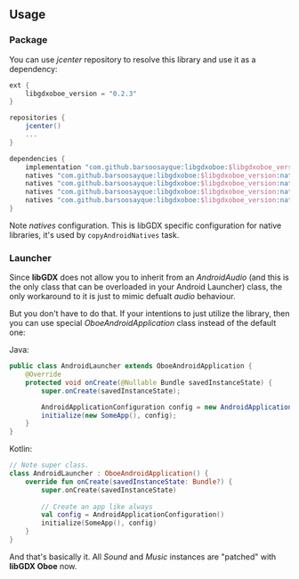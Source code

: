 ## Usage

### Package

You can use *jcenter* repository to resolve this library and use it as a dependency:

```groovy
ext {
    libgdxoboe_version = "0.2.3"
}

repositories {
    jcenter()
    ...
}

dependencies {
    implementation "com.github.barsoosayque:libgdxoboe:$libgdxoboe_version"
    natives "com.github.barsoosayque:libgdxoboe:$libgdxoboe_version:natives-armeabi-v7a"
    natives "com.github.barsoosayque:libgdxoboe:$libgdxoboe_version:natives-arm64-v8a"
    natives "com.github.barsoosayque:libgdxoboe:$libgdxoboe_version:natives-x86"
    natives "com.github.barsoosayque:libgdxoboe:$libgdxoboe_version:natives-x86_64"
}
```

Note *natives* configuration. This is libGDX specific configuration for native libraries, it's used by `copyAndroidNatives` task.

### Launcher

Since **libGDX** does not allow you to inherit from an *AndroidAudio* (and this is the only class that can be overloaded in your Android Launcher) class, the only workaround to it is just to mimic defualt *audio* behaviour.

But you don't have to do that. If your intentions to just utilize the library, then you can use special *OboeAndroidApplication* class instead of the default one:

Java:
```java
public class AndroidLauncher extends OboeAndroidApplication {
    @Override
    protected void onCreate(@Nullable Bundle savedInstanceState) {
        super.onCreate(savedInstanceState);

        AndroidApplicationConfiguration config = new AndroidApplicationConfiguration();
        initialize(new SomeApp(), config);
    }
}
```

Kotlin:
```kotlin
// Note super class.
class AndroidLauncher : OboeAndroidApplication() {
    override fun onCreate(savedInstanceState: Bundle?) {
        super.onCreate(savedInstanceState)
        
        // Create an app like always
        val config = AndroidApplicationConfiguration()
        initialize(SomeApp(), config)
    }
}
```

And that's basically it. All *Sound* and *Music* instances are "patched" with **libGDX Oboe** now.
